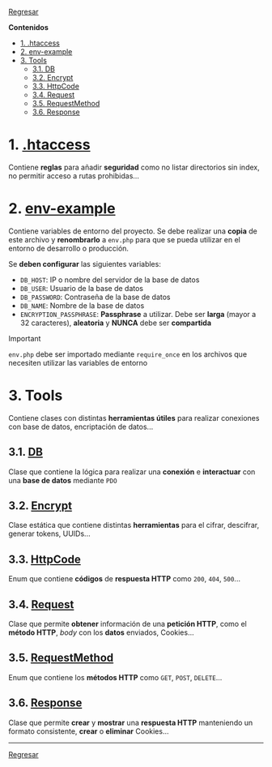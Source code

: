 [.htaccess]: ./.htaccess
[env-example]: ./example-env.php

[DB]: ./tools/DB.php
[Encrypt]: ./tools/Encrypt.php
[HttpCode]: ./tools/HttpCode.php
[Request]: ./tools/Request.php
[RequestMethod]: ./tools/RequestMethod.php
[Response]: ./tools/Response.php

[Regresar](./README.md)

**Contenidos**

- [1. .htaccess](#1-htaccess)
- [2. env-example](#2-env-example)
- [3. Tools](#3-tools)
    - [3.1. DB](#31-db)
    - [3.2. Encrypt](#32-encrypt)
    - [3.3. HttpCode](#33-httpcode)
    - [3.4. Request](#34-request)
    - [3.5. RequestMethod](#35-requestmethod)
    - [3.6. Response](#36-response)


# 1. [.htaccess]
Contiene **reglas** para añadir **seguridad** como no listar directorios sin index, no permitir acceso a rutas prohibidas...


# 2. [env-example]
Contiene variables de entorno del proyecto. Se debe realizar una **copia** de este archivo y **renombrarlo** a `env.php` para que se pueda utilizar en el entorno de desarrollo o producción.

Se **deben configurar** las siguientes variables:

- `DB_HOST`: IP o nombre del servidor de la base de datos
- `DB_USER`: Usuario de la base de datos
- `DB_PASSWORD`: Contraseña de la base de datos
- `DB_NAME`: Nombre de la base de datos
- `ENCRYPTION_PASSPHRASE`: **Passphrase** a utilizar. Debe ser **larga** (mayor a 32 caracteres), **aleatoria** y **NUNCA** debe ser **compartida**

> [!IMPORTANT]
> `env.php` debe ser importado mediante `require_once` en los archivos que necesiten utilizar las variables de entorno


# 3. Tools
Contiene clases con distintas **herramientas útiles** para realizar conexiones con base de datos, encriptación de datos...


## 3.1. [DB]
Clase que contiene la lógica para realizar una **conexión** e **interactuar** con una **base de datos** mediante `PDO`


## 3.2. [Encrypt]
Clase estática que contiene distintas **herramientas** para el cifrar, descifrar, generar tokens, UUIDs...


## 3.3. [HttpCode]
Enum que contiene **códigos** de **respuesta HTTP** como `200`, `404`, `500`...


## 3.4. [Request]
Clase que permite **obtener** información de una **petición HTTP**, como el **método HTTP**, *body* con los **datos** enviados, Cookies...


## 3.5. [RequestMethod]
Enum que contiene los **métodos HTTP** como `GET`, `POST`, `DELETE`...


## 3.6. [Response]
Clase que permite **crear** y **mostrar** una **respuesta HTTP** manteniendo un formato consistente, **crear** o **eliminar** Cookies...


---

[Regresar](./README.md)
